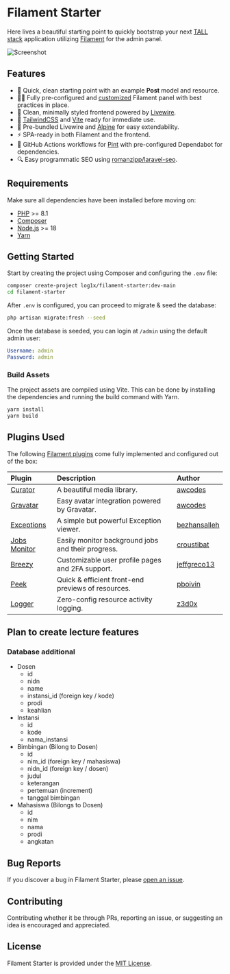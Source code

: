 # Filament Starter

Here lives a beautiful starting point to quickly bootstrap your next [TALL stack](https://tallstack.dev/) application utilizing [Filament](https://filamentphp.com/) for the admin panel.

![Screenshot](https://i.imgur.com/AxerbeO.png)

## Features

- 🚀 Quick, clean starting point with an example **Post** model and resource.
- 🧑‍💻 Fully pre-configured and [customized](#plugins-used) Filament panel with best practices in place.
- 🎨 Clean, minimally styled frontend powered by [Livewire](https://livewire.laravel.com/).
- 💄 [TailwindCSS](https://tailwindcss.com/) and [Vite](https://vitejs.dev/) ready for immediate use.
- 👷 Pre-bundled Livewire and [Alpine](https://alpinejs.dev/) for easy extendability.
- ⚡️ SPA-ready in both Filament and the frontend.
- 🔨 GitHub Actions workflows for [Pint](https://github.com/laravel/pint) with pre-configured Dependabot for dependencies.
- 🔍️ Easy programmatic SEO using [romanzipp/laravel-seo](https://github.com/romanzipp/Laravel-SEO).

## Requirements

Make sure all dependencies have been installed before moving on:

- [PHP](https://secure.php.net/manual/en/install.php) >= 8.1
- [Composer](https://getcomposer.org/download/)
- [Node.js](http://nodejs.org/) >= 18
- [Yarn](https://yarnpkg.com/en/docs/install)

## Getting Started

Start by creating the project using Composer and configuring the `.env` file:

```sh
composer create-project log1x/filament-starter:dev-main
cd filament-starter
```

After `.env` is configured, you can proceed to migrate & seed the database:

```sh
php artisan migrate:fresh --seed
```

Once the database is seeded, you can login at `/admin` using the default admin user:

```yaml
Username: admin
Password: admin
```

### Build Assets

The project assets are compiled using Vite. This can be done by installing the dependencies and running the build command with Yarn.

```sh
yarn install
yarn build
```

## Plugins Used

The following [Filament plugins](https://filamentphp.com/plugins) come fully implemented and configured out of the box:

| **Plugin**                                                          | **Description**                                    | **Author**                                      |
| :------------------------------------------------------------------ | :------------------------------------------------- | :---------------------------------------------- |
| [Curator](https://github.com/awcodes/filament-curator)              | A beautiful media library.                         | [awcodes](https://github.com/awcodes)           |
| [Gravatar](https://github.com/awcodes/filament-gravatar)            | Easy avatar integration powered by Gravatar.       | [awcodes](https://github.com/awcodes)           |
| [Exceptions](https://github.com/bezhansalleh/filament-exceptions)   | A simple but powerful Exception viewer.            | [bezhansalleh](https://github.com/bezhansalleh) |
| [Jobs Monitor](https://github.com/croustibat/filament-jobs-monitor) | Easily monitor background jobs and their progress. | [croustibat](https://github.com/croustibat)     |
| [Breezy](https://github.com/jeffgreco13/filament-breezy)            | Customizable user profile pages and 2FA support.   | [jeffgreco13](https://github.com/jeffgreco13)   |
| [Peek](https://github.com/pboivin/filament-peek)                    | Quick & efficient front-end previews of resources. | [pboivin](https://github.com/pboivin)           |
| [Logger](https://github.com/z3d0x/filament-logger)                  | Zero-config resource activity logging.             | [z3d0x](https://github.com/z3d0x)               |


## Plan to create lecture features

### Database additional
- Dosen
  - id
  - nidn
  - name
  - instansi_id (foreign key / kode)
  - prodi
  - keahlian
- Instansi
  - id
  - kode
  - nama_instansi
- Bimbingan (Bilong to Dosen)
  - id
  - nim_id (foreign key / mahasiswa)
  - nidn_id (foreign key / dosen)
  - judul
  - keterangan
  - pertemuan (increment)
  - tanggal bimbingan
- Mahasiswa (Bilongs to Dosen)
  - id
  - nim
  - nama
  - prodi
  - angkatan

## Bug Reports

If you discover a bug in Filament Starter, please [open an issue](https://github.com/log1x/filament-starter/issues).

## Contributing

Contributing whether it be through PRs, reporting an issue, or suggesting an idea is encouraged and appreciated.

## License

Filament Starter is provided under the [MIT License](LICENSE.md).
